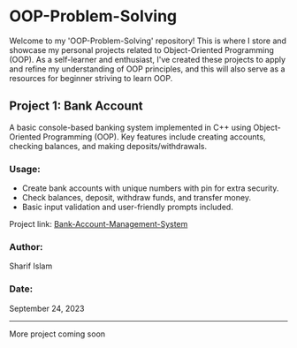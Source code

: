 # OOP-Problem-Solving
Welcome to my 'OOP-Problem-Solving' repository!
This is where I store and showcase my personal projects related to Object-Oriented Programming (OOP).
As a self-learner and enthusiast, I've created these projects to apply and refine my understanding of OOP principles,
and this will also serve as a resources for beginner striving to learn OOP.

## Project 1: Bank Account
A basic console-based banking system implemented in C++ using Object-Oriented Programming (OOP).
Key features include creating accounts, checking balances, and making deposits/withdrawals.

### Usage:
- Create bank accounts with unique numbers with pin for extra security.
- Check balances, deposit, withdraw funds, and transfer money.
- Basic input validation and user-friendly prompts included.

Project link: [Bank-Account-Management-System](https://github.com/sharif-islam96403/OOP-Problem-Solving/tree/main/Bank-Account-Management-System)

### Author:
Sharif Islam

### Date:
September 24, 2023 

---
More project coming soon
